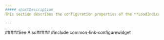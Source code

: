 ```yaml
---
##### shortDescription
This section describes the configuration properties of the **LoadIndicator** UI component.

---
```

#####See Also#####
#include common-link-configurewidget